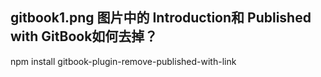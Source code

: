 ## gitbook1.png 图片中的 Introduction和 Published with GitBook如何去掉？

npm install gitbook-plugin-remove-published-with-link